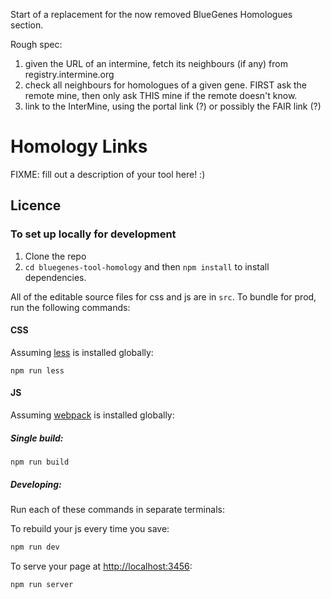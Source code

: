 Start of a replacement for the now removed BlueGenes Homologues section. 

Rough spec: 

1. given the URL of an intermine, fetch its neighbours (if any) from registry.intermine.org
2. check all neighbours for homologues of a given gene. FIRST ask the remote mine, then only ask THIS mine if the remote doesn't know. 
3. link to the InterMine, using the portal link (?) or possibly the FAIR link (?)

#  Homology Links

FIXME: fill out a description of your tool here! :)

## Licence


### To set up locally for development

1. Clone the repo
2. `cd bluegenes-tool-homology` and then `npm install` to install dependencies.

All of the editable source files for css and js are in `src`. To bundle for prod, run the following commands:

#### CSS

Assuming [less](http://lesscss.org/) is installed globally:

```
npm run less
```

#### JS

Assuming [webpack](https://webpack.js.org/) is installed globally:

##### Single build:
```
npm run build
```

##### Developing:
Run each of these commands in separate terminals:

To rebuild your js every time you save:

```bash
npm run dev
```

To serve your page at [http://localhost:3456](http://localhost:3456):
```bash
npm run server
```
